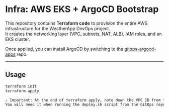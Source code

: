 # Infra: AWS EKS + ArgoCD Bootstrap

This repository contains **Terraform code** to provision the entire AWS infrastructure for the WeatherApp DevOps project.  
It creates the networking layer (VPC, subnets, NAT, ALB), IAM roles, and an EKS cluster.  

Once applied, you can install ArgoCD by switching to the [gitops-argocd-apps](https://github.com/your-org/gitops-argocd-apps) repo.

---

## Usage

```bash
terraform init
terraform apply

⚠️ Important: At the end of terraform apply, note down the VPC ID from the Terraform output.
You will need it when running the deploy.sh script from the GitOps repo.
